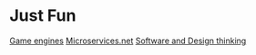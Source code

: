 # Just Fun

[Game engines](./gameengines/index.md)
[Microservices.net](./microservices.net/index.md)
[Software and Design thinking](./softwareAndDesignThinking/index.md)
[]()
